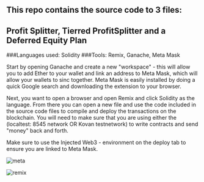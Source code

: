## This repo contains the source code to 3 files: 
## Profit Splitter, Tierred ProfitSplitter and a Deferred Equity Plan 

###Languages used: Solidity
###Tools: Remix, Ganache, Meta Mask 

Start by opening Ganache and create a new "workspace" - this will allow you to add Ether to your wallet and link an address to Meta Mask, which will allow your wallets to sinc together. Meta Mask is easily installed by doing a quick Google search and downloading the extension to your browser. 

Next, you want to open a browser and open Remix and click Solidity as the language. From there you can open a new file and use the code included in the source code files to compile and deploy the transactions on the blockchain. You will need to make sure that you are using either the (localtest: 8545 network OR Kovan testnetwork) to write contracts and send "money" back and forth. 

Make sure to use the Injected Web3 - environment on the deploy tab to ensure you are linked to Meta Mask. 

![meta](metamask.png)



![remix](remix.png)
